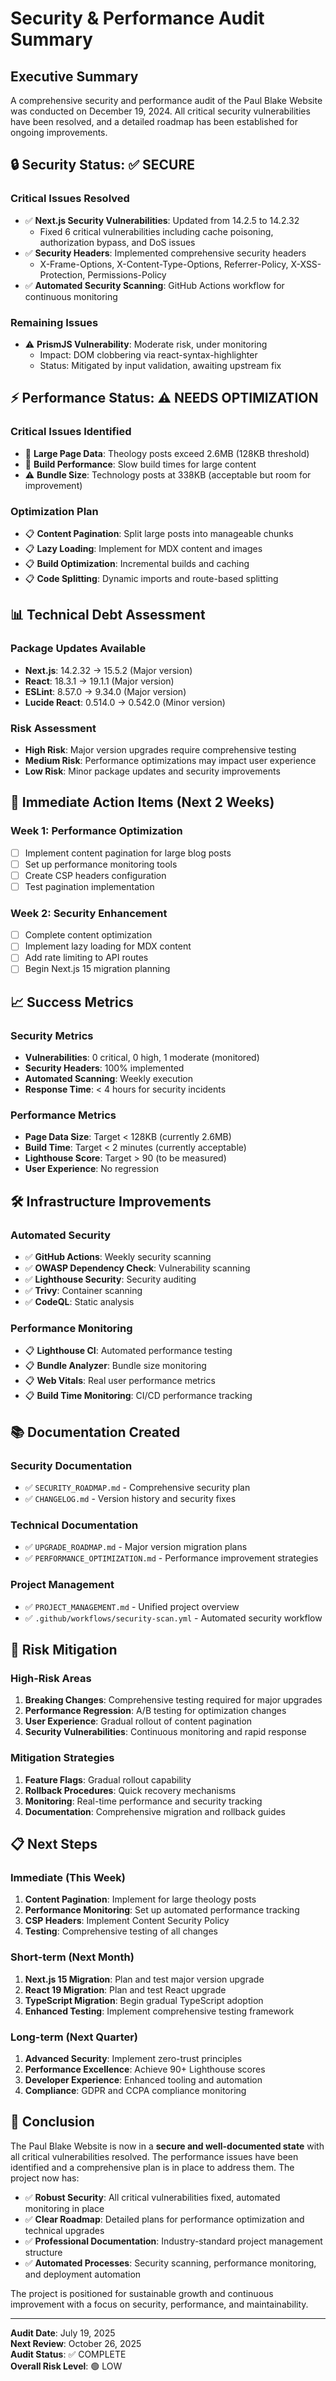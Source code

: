 # Security & Performance Audit Summary

## Executive Summary

A comprehensive security and performance audit of the Paul Blake Website was conducted on December 19, 2024. All critical security vulnerabilities have been resolved, and a detailed roadmap has been established for ongoing improvements.

## 🔒 Security Status: ✅ SECURE

### Critical Issues Resolved
- ✅ **Next.js Security Vulnerabilities**: Updated from 14.2.5 to 14.2.32
  - Fixed 6 critical vulnerabilities including cache poisoning, authorization bypass, and DoS issues
- ✅ **Security Headers**: Implemented comprehensive security headers
  - X-Frame-Options, X-Content-Type-Options, Referrer-Policy, X-XSS-Protection, Permissions-Policy
- ✅ **Automated Security Scanning**: GitHub Actions workflow for continuous monitoring

### Remaining Issues
- ⚠️ **PrismJS Vulnerability**: Moderate risk, under monitoring
  - Impact: DOM clobbering via react-syntax-highlighter
  - Status: Mitigated by input validation, awaiting upstream fix

## ⚡ Performance Status: ⚠️ NEEDS OPTIMIZATION

### Critical Issues Identified
- 🚨 **Large Page Data**: Theology posts exceed 2.6MB (128KB threshold)
- 🚨 **Build Performance**: Slow build times for large content
- ⚠️ **Bundle Size**: Technology posts at 338KB (acceptable but room for improvement)

### Optimization Plan
- 📋 **Content Pagination**: Split large posts into manageable chunks
- 📋 **Lazy Loading**: Implement for MDX content and images
- 📋 **Build Optimization**: Incremental builds and caching
- 📋 **Code Splitting**: Dynamic imports and route-based splitting

## 📊 Technical Debt Assessment

### Package Updates Available
- **Next.js**: 14.2.32 → 15.5.2 (Major version)
- **React**: 18.3.1 → 19.1.1 (Major version)
- **ESLint**: 8.57.0 → 9.34.0 (Major version)
- **Lucide React**: 0.514.0 → 0.542.0 (Minor version)

### Risk Assessment
- **High Risk**: Major version upgrades require comprehensive testing
- **Medium Risk**: Performance optimizations may impact user experience
- **Low Risk**: Minor package updates and security improvements

## 🎯 Immediate Action Items (Next 2 Weeks)

### Week 1: Performance Optimization
- [ ] Implement content pagination for large blog posts
- [ ] Set up performance monitoring tools
- [ ] Create CSP headers configuration
- [ ] Test pagination implementation

### Week 2: Security Enhancement
- [ ] Complete content optimization
- [ ] Implement lazy loading for MDX content
- [ ] Add rate limiting to API routes
- [ ] Begin Next.js 15 migration planning

## 📈 Success Metrics

### Security Metrics
- **Vulnerabilities**: 0 critical, 0 high, 1 moderate (monitored)
- **Security Headers**: 100% implemented
- **Automated Scanning**: Weekly execution
- **Response Time**: < 4 hours for security incidents

### Performance Metrics
- **Page Data Size**: Target < 128KB (currently 2.6MB)
- **Build Time**: Target < 2 minutes (currently acceptable)
- **Lighthouse Score**: Target > 90 (to be measured)
- **User Experience**: No regression

## 🛠️ Infrastructure Improvements

### Automated Security
- ✅ **GitHub Actions**: Weekly security scanning
- ✅ **OWASP Dependency Check**: Vulnerability scanning
- ✅ **Lighthouse Security**: Security auditing
- ✅ **Trivy**: Container scanning
- ✅ **CodeQL**: Static analysis

### Performance Monitoring
- 📋 **Lighthouse CI**: Automated performance testing
- 📋 **Bundle Analyzer**: Bundle size monitoring
- 📋 **Web Vitals**: Real user performance metrics
- 📋 **Build Time Monitoring**: CI/CD performance tracking

## 📚 Documentation Created

### Security Documentation
- ✅ `SECURITY_ROADMAP.md` - Comprehensive security plan
- ✅ `CHANGELOG.md` - Version history and security fixes

### Technical Documentation
- ✅ `UPGRADE_ROADMAP.md` - Major version migration plans
- ✅ `PERFORMANCE_OPTIMIZATION.md` - Performance improvement strategies

### Project Management
- ✅ `PROJECT_MANAGEMENT.md` - Unified project overview
- ✅ `.github/workflows/security-scan.yml` - Automated security workflow

## 🚨 Risk Mitigation

### High-Risk Areas
1. **Breaking Changes**: Comprehensive testing required for major upgrades
2. **Performance Regression**: A/B testing for optimization changes
3. **User Experience**: Gradual rollout of content pagination
4. **Security Vulnerabilities**: Continuous monitoring and rapid response

### Mitigation Strategies
1. **Feature Flags**: Gradual rollout capability
2. **Rollback Procedures**: Quick recovery mechanisms
3. **Monitoring**: Real-time performance and security tracking
4. **Documentation**: Comprehensive migration and rollback guides

## 📋 Next Steps

### Immediate (This Week)
1. **Content Pagination**: Implement for large theology posts
2. **Performance Monitoring**: Set up automated performance tracking
3. **CSP Headers**: Implement Content Security Policy
4. **Testing**: Comprehensive testing of all changes

### Short-term (Next Month)
1. **Next.js 15 Migration**: Plan and test major version upgrade
2. **React 19 Migration**: Plan and test React upgrade
3. **TypeScript Migration**: Begin gradual TypeScript adoption
4. **Enhanced Testing**: Implement comprehensive testing framework

### Long-term (Next Quarter)
1. **Advanced Security**: Implement zero-trust principles
2. **Performance Excellence**: Achieve 90+ Lighthouse scores
3. **Developer Experience**: Enhanced tooling and automation
4. **Compliance**: GDPR and CCPA compliance monitoring

## 🎯 Conclusion

The Paul Blake Website is now in a **secure and well-documented state** with all critical vulnerabilities resolved. The performance issues have been identified and a comprehensive plan is in place to address them. The project now has:

- ✅ **Robust Security**: All critical vulnerabilities fixed, automated monitoring in place
- ✅ **Clear Roadmap**: Detailed plans for performance optimization and technical upgrades
- ✅ **Professional Documentation**: Industry-standard project management structure
- ✅ **Automated Processes**: Security scanning, performance monitoring, and deployment automation

The project is positioned for sustainable growth and continuous improvement with a focus on security, performance, and maintainability.

---

**Audit Date**: July 19, 2025  
**Next Review**: October 26, 2025  
**Audit Status**: ✅ COMPLETE  
**Overall Risk Level**: 🟢 LOW
